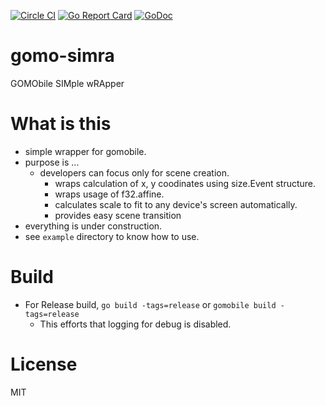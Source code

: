 [![Circle CI](https://circleci.com/gh/pankona/gomo-simra/tree/master.svg?style=svg)](https://circleci.com/gh/pankona/gomo-simra/tree/master)
[![Go Report Card](https://goreportcard.com/badge/github.com/telecoda/gomo-simra)](https://goreportcard.com/report/github.com/telecoda/gomo-simra)
[![GoDoc](https://godoc.org/github.com/telecoda/gomo-simra?status.svg)](https://godoc.org/github.com/telecoda/gomo-simra)

# gomo-simra

GOMObile SIMple wRApper

# What is this

* simple wrapper for gomobile.
* purpose is ...
  * developers can focus only for scene creation.
    * wraps calculation of x, y coodinates using size.Event structure. 
    * wraps usage of f32.affine.
    * calculates scale to fit to any device's screen automatically.
    * provides easy scene transition
* everything is under construction.
* see `example` directory to know how to use.

# Build

* For Release build, `go build -tags=release` or `gomobile build -tags=release`
  * This efforts that logging for debug is disabled.

# License

MIT
